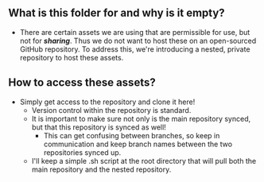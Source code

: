 ## What is this folder for and why is it empty?

- There are certain assets we are using that are permissible for use, but not for **_sharing_**. Thus we do not want to host these on an open-sourced GitHub repository. To address this, we're introducing a nested, private repository to host these assets.

## How to access these assets?

- Simply get access to the repository and clone it here! 
  - Version control within the repository is standard.
  - It is important to make sure not only is the main repository synced, but that this repository is synced as well! 
    - This can get confusing between branches, so keep  in communication and keep branch names between the two repositories synced up.
  - I'll keep a simple .sh script at the root directory that will pull both the main repository and the nested repository. 

  